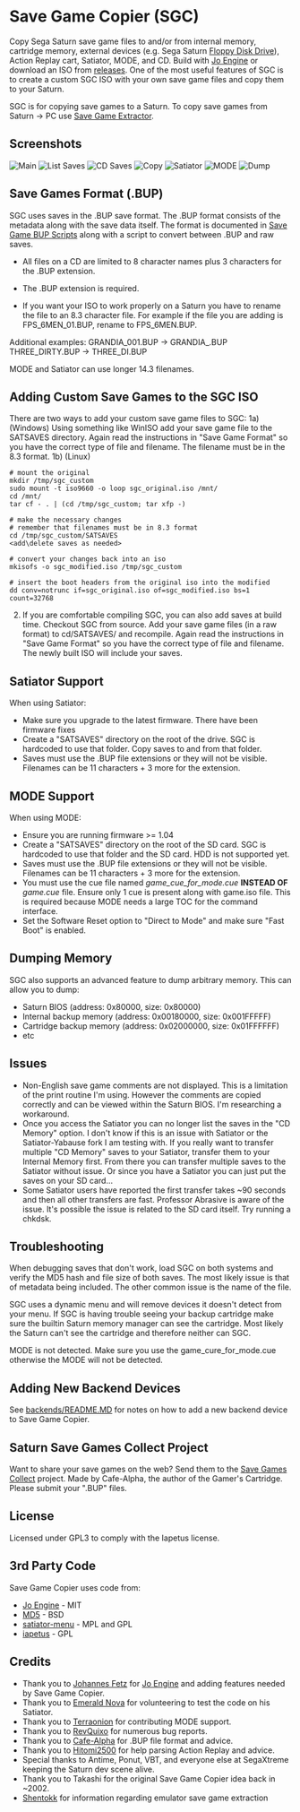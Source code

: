 # Save Game Copier (SGC)
Copy Sega Saturn save game files to and/or from internal memory, cartridge memory, external devices (e.g. Sega Saturn [Floppy Disk Drive](https://segaretro.org/Saturn_Floppy_Drive)), Action Replay cart, Satiator, MODE, and CD. Build with [Jo Engine](https://github.com/johannes-fetz/joengine) or download an ISO from [releases](https://github.com/slinga-homebrew/Save-Game-Copier/releases). One of the most useful features of SGC is to create a custom SGC ISO with your own save game files and copy them to your Saturn.

SGC is for copying save games to a Saturn. To copy save games from Saturn -> PC use [Save Game Extractor](https://github.com/slinga-homebrew/Save-Game-Extractor).

## Screenshots
![Main](screenshots/main.png)
![List Saves](screenshots/saves.png)
![CD Saves](screenshots/cd.png)
![Copy](screenshots/copy.png)
![Satiator](screenshots/satiator.png)
![MODE](screenshots/mode.png)
![Dump](screenshots/dump.png)

## Save Games Format (.BUP)
SGC uses saves in the .BUP save format. The .BUP format consists of the metadata along with the save data itself. The format is documented in [Save Game BUP Scripts](https://github.com/slinga-homebrew/Save-Game-BUP-Scripts) along with a script to convert between .BUP and raw saves. 

* All files on a CD are limited to 8 character names plus 3 characters for the .BUP extension.
* The .BUP extension is required. 

* If you want your ISO to work properly on a Saturn you have to rename the file to an 8.3 character file. For example if the file you are adding is FPS_6MEN_01.BUP, rename to FPS_6MEN.BUP.

Additional examples:
GRANDIA_001.BUP -> GRANDIA_.BUP
THREE_DIRTY.BUP -> THREE_DI.BUP

MODE and Satiator can use longer 14.3 filenames. 

## Adding Custom Save Games to the SGC ISO
There are two ways to add your custom save game files to SGC:
1a) (Windows) Using something like WinISO add your save game file to the SATSAVES directory. Again read the instructions in "Save Game Format" so you have the correct type of file and filename. The filename must be in the 8.3 format.
1b) (Linux)
```
# mount the original
mkdir /tmp/sgc_custom
sudo mount -t iso9660 -o loop sgc_original.iso /mnt/
cd /mnt/
tar cf - . | (cd /tmp/sgc_custom; tar xfp -)

# make the necessary changes
# remember that filenames must be in 8.3 format
cd /tmp/sgc_custom/SATSAVES
<add\delete saves as needed>

# convert your changes back into an iso
mkisofs -o sgc_modified.iso /tmp/sgc_custom

# insert the boot headers from the original iso into the modified
dd conv=notrunc if=sgc_original.iso of=sgc_modified.iso bs=1 count=32768
```

2) If you are comfortable compiling SGC, you can also add saves at build time. Checkout SGC from source. Add your save game files (in a raw format) to cd/SATSAVES/ and recompile. Again read the instructions in "Save Game Format" so you have the correct type of file and filename. The newly built ISO will include your saves.

## Satiator Support
When using Satiator:
* Make sure you upgrade to the latest firmware. There have been firmware fixes
* Create a "SATSAVES" directory on the root of the drive. SGC is hardcoded to use that folder. Copy saves to and from that folder.
* Saves must use the .BUP file extensions or they will not be visible. Filenames can be 11 characters + 3 more for the extension. 

## MODE Support
When using MODE:
* Ensure you are running firmware >= 1.04
* Create a "SATSAVES" directory on the root of the SD card. SGC is hardcoded to use that folder and the SD card. HDD is not supported yet. 
* Saves must use the .BUP file extensions or they will not be visible. Filenames can be 11 characters + 3 more for the extension. 
* You must use the cue file named *game_cue_for_mode.cue* **INSTEAD OF** *game.cue* file. Ensure only 1 cue is present along with game.iso file. This is required because MODE needs a large TOC for the command interface.
* Set the Software Reset option to "Direct to Mode" and make sure "Fast Boot" is enabled.  

## Dumping Memory
SGC also supports an advanced feature to dump arbitrary memory. This can allow you to dump:
* Saturn BIOS (address: 0x80000, size: 0x80000)
* Internal backup memory (address: 0x00180000, size: 0x001FFFFF)
* Cartridge backup memory (address: 0x02000000, size: 0x01FFFFFF)
* etc

## Issues
* Non-English save game comments are not displayed. This is a limitation of the print routine I'm using. However the comments are copied correctly and can be viewed within the Saturn BIOS. I'm researching a workaround.  
* Once you access the Satiator you can no longer list the saves in the "CD Memory" option. I don't know if this is an issue with Satiator or the Satiator-Yabause fork I am testing with. If you really want to transfer multiple "CD Memory" saves to your Satiator, transfer them to your Internal Memory first. From there you can transfer multiple saves to the Satiator without issue. Or since you have a Satiator you can just put the saves on your SD card...
* Some Satiator users have reported the first transfer takes ~90 seconds and then all other transfers are fast. Professor Abrasive is aware of the issue. It's possible the issue is related to the SD card itself. Try running a chkdsk.

## Troubleshooting
When debugging saves that don't work, load SGC on both systems and verify the MD5 hash and file size of both saves. The most likely issue is that of metadata being included. The other common issue is the name of the file.

SGC uses a dynamic menu and will remove devices it doesn't detect from your menu. If SGC is having trouble seeing your backup cartridge make sure the builtin Saturn memory manager can see the cartridge. Most likely the Saturn can't see the cartridge and therefore neither can SGC.

MODE is not detected. Make sure you use the game_cure_for_mode.cue otherwise the MODE will not be detected.

## Adding New Backend Devices
See [backends/README.MD](https://github.com/slinga-homebrew/Save-Game-Copier/blob/master/backends/README.md) for notes on how to add a new backend device to Save Game Copier.  

## Saturn Save Games Collect Project
Want to share your save games on the web? Send them to the [Save Games Collect](https://ppcenter.webou.net/pskai/savedata/) project. Made by Cafe-Alpha, the author of the Gamer's Cartridge. Please submit your ".BUP" files. 

## License
Licensed under GPL3 to comply with the Iapetus license.

## 3rd Party Code
Save Game Copier uses code from:
* [Jo Engine](https://github.com/johannes-fetz/joengine) - MIT
* [MD5](http://openwall.info/wiki/people/solar/software/public-domain-source-code/md5) - BSD
* [satiator-menu](https://github.com/satiator/satiator-menu) - MPL and GPL
* [iapetus](https://github.com/cyberwarriorx/iapetus) - GPL

## Credits
* Thank you to [Johannes Fetz](https://github.com/Johannes-Fetz) for [Jo Engine](https://github.com/johannes-fetz/joengine) and adding features needed by Save Game Copier.  
* Thank you to [Emerald Nova](https://github.com/EmeraldNova) for volunteering to test the code on his Satiator.
* Thank you to [Terraonion](https://github.com/Terraonion-dev) for contributing MODE support.
* Thank you to [RevQuixo](https://github.com/RevQuixo) for numerous bug reports. 
* Thank you to [Cafe-Alpha](https://github.com/cafe-alpha/) for .BUP file format and advice.  
* Thank you to [Hitomi2500](https://github.com/hitomi2500) for help parsing Action Replay and advice.  
* Special thanks to Antime, Ponut, VBT, and everyone else at SegaXtreme keeping the Saturn dev scene alive.
* Thank you to Takashi for the original Save Game Copier idea back in ~2002.
* [Shentokk](https://github.com/Shentokk) for information regarding emulator save game extraction

